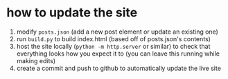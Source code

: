 # how to update the site
1. modify ```posts.json``` (add a new post element or update an existing one)
2. run ```build.py``` to build index.html (based off of posts.json's contents)
3. host the site locally (```python -m http.server``` or similar) to check that everything looks how you expect it to (you can leave this running while making edits)
4. create a commit and push to github to automatically update the live site
